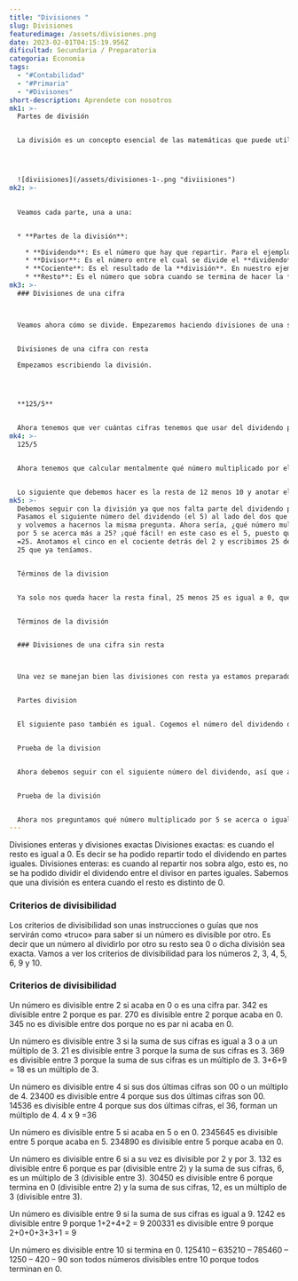 ```yaml
---
title: "Divisiones "
slug: Divisiones
featuredimage: /assets/divisiones.png
date: 2023-02-01T04:15:19.956Z
dificultad: Secundaria / Preparatoria
categoria: Economia
tags:
  - "#Contabilidad"
  - "#Primaria"
  - "#Divisones"
short-description: A﻿prendete con nosotros
mk1: >-
  P﻿artes de división 


  La división es un concepto esencial de las matemáticas que puede utilizarse con muchos fines. Aprender a dividir y ser consciente de los distintos componentes que intervienen son habilidades importantes que todos los estudiantes de matemáticas deben adquirir. Las dos partes principales de la división incluyen el dividendo, que es el número que estás dividiendo, y el divisor, que es el número por el que estás dividiendo. Estos términos dan lugar a distintos tipos de divisiones, como las de uno o dos dígitos con decimales, en función de sus características respectivas. Con esta comprensión, el alumno tiene unos conocimientos básicos que le permitirán realizar cálculos más complejos en matemáticas.




  ![diviisiones](/assets/divisiones-1-.png "diviisiones")
mk2: >-
  

  Veamos cada parte, una a una:


  * **Partes de la división**:

    * **Dividendo**: Es el número que hay que repartir. Para el ejemplo de la imagen, este número es el 125 que representan los caramelos.
    * **Divisor**: Es el número entre el cual se divide el **dividendo**, es decir, las partes entre las que hay que repartir. Para nuestro ejemplo, este es el número 5 que representa a los cinco amigos entre los que hay que repartir los 125 caramelos.
    * **Cociente**: Es el resultado de la **división**. En nuestro ejemplo, 25. Es decir, cada amigo toca a 25 caramelos.
    * **Resto**: Es el número que sobra cuando se termina de hacer la **división**. Este número puede ser cero u otro número, pero **siempre tiene que ser menor que el divisor**. Representa la parte que no puede
mk3: >-
  ### Divisiones de una cifra



  Veamos ahora cómo se divide. Empezaremos haciendo divisiones de una sola cifra en el divisor. Seguiremos con el mismo ejemplo de antes, es decir, vamos a dividir 125 entre 5. Cuando comenzamos a estudiar las divisiones hay dos formas de resolverlas: con resta o sin ella. Vamos a ver el procedimiento de cada una de ellas.


  Divisiones de una cifra con resta

  Empezamos escribiendo la división.




  **1﻿25/5** 


  Ahora tenemos que ver cuántas cifras tenemos que usar del dividendo para dividir por el divisor. La norma que hay que seguir siempre es que el número del dividendo que vamos a dividir debe ser igual o mayor al del divisor. Por ejemplo, en 125 no podemos empezar dividiendo 1 entre 5 porque 1 es menor que 5, así que cojo el siguiente número del dividendo. Ahora tengo el número 12 ¿es mayor que cinco? sí, así que ya puedo dividir.
mk4: >-
  125/5


  Ahora tenemos que calcular mentalmente qué número multiplicado por el divisor (5) se acerca más al dividendo (12) sin pasar a éste. Es decir, ¿qué número multiplicado por 2 se acerca más a 12 sin sobrepasarlo? Veamos, 5 x1 = 5, 5×2= 10, 5×3 =15 No podemos utilizar el 3 porque al multiplicarlo por 5 supera a 12, tampoco podemos utilizar el 1 porque al multiplicar por dos nos acercamos más a 12, puesto que 10 está mucho más cerca de 12 que 5. Así pues, ya sabemos que debemos multiplicar por 2. Anotamos 2 en el cociente y ponemos la multiplicación debajo del dividendo, en nuestro caso, 10.


  Lo siguiente que debemos hacer es la resta de 12 menos 10 y anotar el resultado debajo. Para nuestro ejemplo, 2.
mk5: >-
  Debemos seguir con la división ya que nos falta parte del dividendo por hacer.
  Pasamos el siguiente número del dividendo (el 5) al lado del dos que teníamos
  y volvemos a hacernos la misma pregunta. Ahora sería, ¿qué número multiplicado
  por 5 se acerca más a 25? ¡qué fácil! en este caso es el 5, puesto que 5 x 5
  =25. Anotamos el cinco en el cociente detrás del 2 y escribimos 25 debajo del
  25 que ya teníamos.


  Términos de la division


  Ya solo nos queda hacer la resta final, 25 menos 25 es igual a 0, que es el resto de nuestra división. También podemos deducir con esto que 125 dividido entre 5 es igual 25.


  Términos de la división


  ### Divisiones de una cifra sin resta



  Una vez se manejan bien las divisiones con resta ya estamos preparados para hacerlas sin ella. Este es un proceso mental que poco a poco iremos dominando para hacer así todas nuestras divisiones. Seguiremos con el mismo ejemplo para que puedas ver las diferencias. Lo primero, es escribir la división:


  Partes division


  El siguiente paso también es igual. Cogemos el número del dividendo que sea mayor o igual al divisor, en nuestro caso 12. La pregunta es la misma también ¿qué número multiplicado por 5 se acerca más a 12? La respuesta es 2, así que escribimos un 2 en el cociente. Ahora viene la diferencia, restamos de cabeza sin anotarlo. Es decir 5 por 2 es igual a 10, 12 menos 10 es igual a 2, así que solo colocamos el 2 debajo del 12.


  Prueba de la division


  Ahora debemos seguir con el siguiente número del dividendo, así que anotamos el 5 al lado del 2.


  Prueba de la división


  Ahora nos preguntamos qué número multiplicado por 5 se acerca o igual a 25. La respuesta es 5. Anotamos este 5 en el cociente detrás del 2 y restamos mentalmente 25 menos 25 que es igual a 0. Anotamos ese 0 en el resto. ¡Ya la hemos resuelto! 125 entre 5 es igual a 25.
---
```

Divisiones enteras y divisiones exactas
Divisiones exactas: es cuando el resto es igual a 0. Es decir se ha podido repartir todo el dividendo en partes iguales.
Divisiones enteras: es cuando al repartir nos sobra algo, esto es, no se ha podido dividir el dividendo entre el divisor en partes iguales. Sabemos que una división es entera cuando el resto es distinto de 0.



### Criterios de divisibilidad


Los criterios de divisibilidad son unas instrucciones o guías que nos servirán como «truco» para saber si un número es divisible por otro. Es decir que un número al dividirlo por otro su resto sea 0 o dicha división sea exacta. Vamos a ver los criterios de divisibilidad para los números 2, 3, 4, 5, 6, 9 y 10.

### Criterios de divisibilidad

Un número es divisible entre 2 si acaba en 0 o es una cifra par.
342 es divisible entre 2 porque es par.
270 es divisible entre 2 porque acaba en 0.
345 no es divisible entre dos porque no es par ni acaba en 0.

Un número es divisible entre 3 si la suma de sus cifras es igual a 3 o a un múltiplo de 3.
21 es divisible entre 3 porque la suma de sus cifras es 3.
369 es divisible entre 3 porque la suma de sus cifras es un múltiplo de 3. 3+6+9 = 18 es un múltiplo de 3.

Un número es divisible entre 4 si sus dos últimas cifras son 00 o un múltiplo de 4.
23400 es divisible entre 4 porque sus dos últimas cifras son 00.
14536 es divisible entre 4 porque sus dos últimas cifras, el 36, forman un múltiplo de 4. 4 x 9 =36

Un número es divisible entre 5 si acaba en 5 o en 0.
2345645 es divisible entre 5 porque acaba en 5.
234890 es divisible entre 5 porque acaba en 0.

Un número es divisible entre 6 si a su vez es divisible por 2 y por 3.
132 es divisible entre 6 porque es par (divisible entre 2) y la suma de sus cifras, 6, es un múltiplo de 3 (divisible entre 3).
30450 es divisible entre 6 porque termina en 0 (divisible entre 2) y la suma de sus cifras, 12, es un múltiplo de 3 (divisible entre 3).

Un número es divisible entre 9 si la suma de sus cifras es igual a 9.
1242 es divisible entre 9 porque 1+2+4+2 = 9
200331 es divisible entre 9 porque 2+0+0+3+3+1 = 9

Un número es divisible entre 10 si termina en 0.
125410 – 635210 – 785460 – 1250 – 420 – 90 son todos números divisibles entre 10 porque todos terminan en 0.